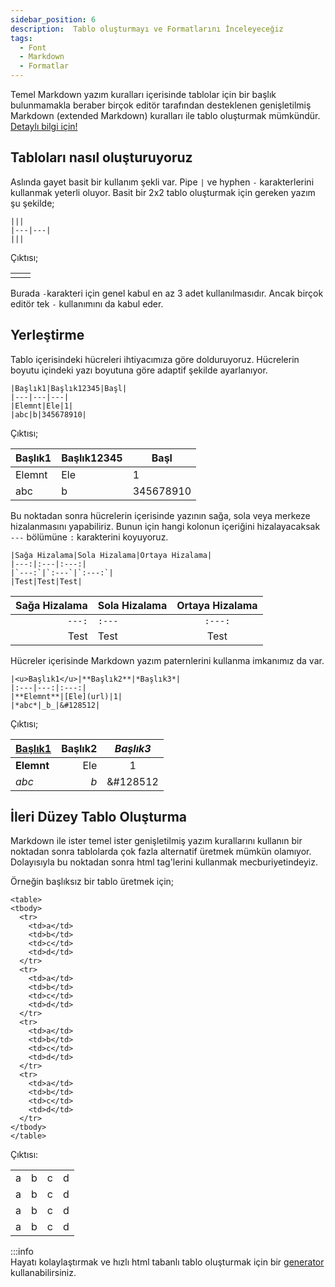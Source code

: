 ```yaml
---
sidebar_position: 6
description:  Tablo oluşturmayı ve Formatlarını İnceleyeceğiz
tags:
  - Font
  - Markdown
  - Formatlar
---
```

Temel Markdown yazım kuralları içerisinde tablolar için bir başlık bulunmamakla beraber birçok editör tarafından desteklenen genişletilmiş Markdown (extended Markdown) kuralları ile tablo oluşturmak mümkündür.  [Detaylı bilgi için!](https://www.markdownguide.org/extended-syntax/)

## Tabloları nasıl oluşturuyoruz  

Aslında gayet basit bir kullanım şekli var. Pipe `|` ve hyphen `-` karakterlerini kullanmak yeterli oluyor.  Basit bir 2x2 tablo oluşturmak için gereken yazım şu şekilde;  

```
|||
|---|---|
|||
```
Çıktısı;  

|||
|---|---|
|||

Burada `-`karakteri için genel kabul en az 3 adet kullanılmasıdır.  Ancak birçok editör tek `-` kullanımını da kabul eder.

## Yerleştirme  

Tablo içerisindeki hücreleri ihtiyacımıza göre dolduruyoruz.  Hücrelerin boyutu içindeki yazı boyutuna göre adaptif şekilde ayarlanıyor.  

```
|Başlık1|Başlık12345|Başl|
|---|---|---|
|Elemnt|Ele|1|
|abc|b|345678910|
```
Çıktısı;  

|Başlık1|Başlık12345|Başl|
|---|---|---|
|Elemnt|Ele|1|
|abc|b|345678910|  

Bu noktadan sonra hücrelerin içerisinde yazının sağa, sola veya merkeze hizalanmasını yapabiliriz.  Bunun için hangi kolonun içeriğini hizalayacaksak `---` bölümüne `:` karakterini koyuyoruz.  

```
|Sağa Hizalama|Sola Hizalama|Ortaya Hizalama|
|---:|:---|:---:|
|`---:`|`:---`|`:---:`|
|Test|Test|Test|
```  


|Sağa Hizalama|Sola Hizalama|Ortaya Hizalama|
|---:|:---|:---:|
|`---:`|`:---`|`:---:`|
|Test|Test|Test|  

Hücreler içerisinde Markdown yazım paternlerini kullanma imkanımız da var.

```
|<u>Başlık1</u>|**Başlık2**|*Başlık3*|
|:---|---:|:---:|
|**Elemnt**|[Ele](url)|1|
|*abc*|_b_|&#128512|
```
Çıktısı;  

|<u>Başlık1</u>|**Başlık2**|*Başlık3*|
|:---|---:|:---:|
|**Elemnt**|Ele|1|
|*abc*|_b_|&#128512|  

## İleri Düzey Tablo Oluşturma
Markdown ile ister temel ister genişletilmiş yazım kurallarını kullanın bir noktadan sonra tablolarda çok fazla alternatif üretmek mümkün olamıyor.  Dolayısıyla bu noktadan sonra html tag'lerini kullanmak mecburiyetindeyiz.  

Örneğin başlıksız bir tablo üretmek için;
``` 
<table>
<tbody>
  <tr>
    <td>a</td>
    <td>b</td>
    <td>c</td>
    <td>d</td>
  </tr>
  <tr>
    <td>a</td>
    <td>b</td>
    <td>c</td>
    <td>d</td>
  </tr>
  <tr>
    <td>a</td>
    <td>b</td>
    <td>c</td>
    <td>d</td>
  </tr>
  <tr>
    <td>a</td>
    <td>b</td>
    <td>c</td>
    <td>d</td>
  </tr>
</tbody>
</table>
```  
Çıktısı:  

<table>
<tbody>
  <tr>
    <td>a</td>
    <td>b</td>
    <td>c</td>
    <td>d</td>
  </tr>
  <tr>
    <td>a</td>
    <td>b</td>
    <td>c</td>
    <td>d</td>
  </tr>
  <tr>
    <td>a</td>
    <td>b</td>
    <td>c</td>
    <td>d</td>
  </tr>
  <tr>
    <td>a</td>
    <td>b</td>
    <td>c</td>
    <td>d</td>
  </tr>
</tbody>
</table>  

:::info  
Hayatı kolaylaştırmak ve hızlı html tabanlı tablo oluşturmak için bir [generator](https://www.tablesgenerator.com/html_tables) kullanabilirsiniz.



